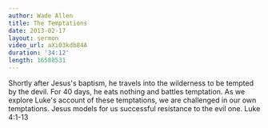 ```yaml
--- 
author: Wade Allen 
title: The Temptations 
date: 2013-02-17 
layout: sermon
video_url: aXi03kdb84A
duration: '34:12'
length: 16588531
---
```


Shortly after Jesus's baptism, he travels into the wilderness to be tempted by the devil. For 40 days, he eats nothing and battles temptation. As we explore Luke's account of these temptations, we are challenged in our own temptations. Jesus models for us successful resistance to the evil one. Luke 4:1-13